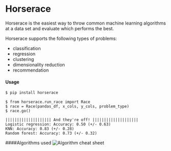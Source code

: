 # Horserace

Horserace is the easiest way to throw common machine learning algorithms at a data set and evaluate which performs the best.

Horserace supports the following types of problems:

  - classification
  - regression
  - clustering
  - dimensionality reduction
  - recommendation

#### Usage

```py
$ pip install horserace
```

```
$ from horserace.run_race import Race
$ race = Race(pandas_df, x_cols, y_cols, problem_type)
$ race.go()

|||||||||||||||||||| And they're off! ||||||||||||||||||||
Logistic regression: Accuracy: 0.50 (+/- 0.63)
KNN: Accuracy: 0.83 (+/- 0.28)
Random forest: Accuracy: 0.73 (+/- 0.32)
```

####Algorithms used
![Algorithm cheat sheet](http://scikit-learn.org/stable/_static/ml_map.png)